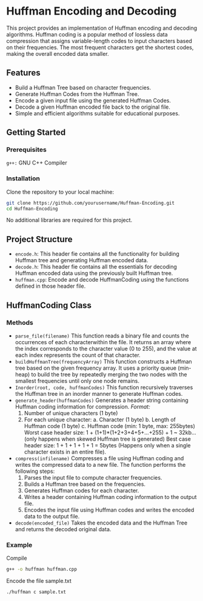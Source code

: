 # Huffman Encoding and Decoding
This project provides an implementation of Huffman encoding and decoding algorithms. Huffman coding is a popular method of lossless data compression that assigns variable-length codes to input characters based on their frequencies. The most frequent characters get the shortest codes, making the overall encoded data smaller.

## Features
- Build a Huffman Tree based on character frequencies.
- Generate Huffman Codes from the Huffman Tree.
- Encode a given input file using the generated Huffman Codes.
- Decode a given Huffman encoded file back to the original file.
- Simple and efficient algorithms suitable for educational purposes.

## Getting Started
### Prerequisites
`g++:` GNU C++ Compiler

### Installation
Clone the repository to your local machine:
```bash
git clone https://github.com/yourusername/Huffman-Encoding.git
cd Huffman-Encoding
```
No additional libraries are required for this project.

## Project Structure
- `encode.h`: This header fie contains all the functionality for building Huffman tree and generating Huffman encoded data.
- `decode.h`: This header fie contains all the essentials for decoding Huffman encoded data using the previously built Huffman tree.
- `huffman.cpp`: Encode and decode HuffmanCoding using the functions defined in those header file.

## HuffmanCoding Class
### Methods
- `parse_file(filename)` This function reads a binary file and counts the occurrences of each characterwithin the file. It returns an array where the index corresponds to the character value (0 to 255), and the value at each index represents the count of that character.
- `buildHuffmanTree(frequencyArray)` This function constructs a Huffman tree based on the given frequency array. It uses a priority queue (min-heap) to build the tree by repeatedly merging the two nodes with the smallest frequencies until only one node remains.
- `Inorder(root, code, huffmanCodes)` This function recursively traverses the Huffman tree in an inorder manner to generate Huffman codes.
- `generate_header(huffmanCodes)` Generates a header string containing Huffman coding information for compression.
  *Format:* 
  1. Number of unique characters (1 byte)
  2. For each unique character:
      a. Character (1 byte)
      b. Length of Huffman code (1 byte)
      c. Huffman code (min: 1 byte, max: 255bytes)
  Worst case header size: 1 + (1+1)*(1+2+3+4+5+...+255) + 1 ~ 32kb... (only happens when skewed Huffman tree is generated)
  Best case header size: 1 + 1 + 1 + 1 + 1 = 5bytes (Happens only when a single character exists in an entire file).
- `compress(infilename)` Compresses a file using Huffman coding and writes the compressed data to a new file.
  The function performs the following steps:
   1. Parses the input file to compute character frequencies.
   2. Builds a Huffman tree based on the frequencies.
   3. Generates Huffman codes for each character.
   4. Writes a header containing Huffman coding information to the output file.
   5. Encodes the input file using Huffman codes and writes the encoded data to the output file.
- `decode(encoded_file)` Takes the encoded data and the Huffman Tree and returns the decoded original data.

### Example
Compile
```bash
g++ -o huffman huffman.cpp
```
Encode the file sample.txt
```bash
./huffman c sample.txt
```
